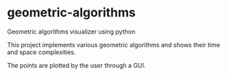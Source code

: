 # geometric-algorithms
Geometric algorithms visualizer using python

This project implements various geometric algorithms and shows their time and space complexities.

The points are plotted by the user through a GUI. 
